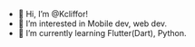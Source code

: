 - 👋 Hi, I’m @Kcliffor!
- 👀 I’m interested in Mobile dev, web dev.
- 🌱 I’m currently learning Flutter(Dart), Python.

<!---
Kcliffor/Kcliffor is a ✨ special ✨ repository because its `README.md` (this file) appears on your GitHub profile.
You can click the Preview link to take a look at your changes.
--->
